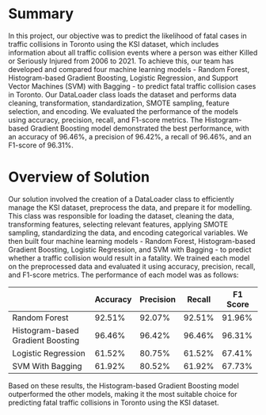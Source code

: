 # Summary
In this project, our objective was to predict the likelihood of fatal cases in traffic collisions in Toronto using the KSI dataset, which includes information about all traffic collision events where a person was either Killed or Seriously Injured from 2006 to 2021. To achieve this, our team has developed and compared four machine learning models - Random Forest, Histogram-based Gradient Boosting, Logistic Regression, and Support Vector Machines (SVM) with Bagging - to predict fatal traffic collision cases in Toronto. Our DataLoader class loads the dataset and performs data cleaning, transformation, standardization, SMOTE sampling, feature selection, and encoding.
We evaluated the performance of the models using accuracy, precision, recall, and F1-score metrics. The Histogram-based Gradient Boosting model demonstrated the best performance, with an accuracy of 96.46%, a precision of 96.42%, a recall of 96.46%, and an F1-score of 96.31%.

# Overview of Solution
Our solution involved the creation of a DataLoader class to efficiently manage the KSI dataset, preprocess the data, and prepare it for modelling. This class was responsible for loading the dataset, cleaning the data, transforming features, selecting relevant features, applying SMOTE sampling, standardizing the data, and encoding categorical variables.
We then built four machine learning models - Random Forest, Histogram-based Gradient Boosting, Logistic Regression, and SVM with Bagging - to predict whether a traffic collision would result in a fatality. We trained each model on the preprocessed data and evaluated it using accuracy, precision, recall, and F1-score metrics. The performance of each model was as follows:

| | Accuracy | Precision |	Recall |	F1 Score|
|-|-|-|-|-|
| Random Forest |	92.51%	| 92.07%	| 92.51%	| 91.96% |
| Histogram-based Gradient Boosting |	96.46%	| 96.42%	| 96.46%	| 96.31% |
| Logistic Regression |	61.52%	| 80.75% | 61.52%	| 67.41% |
| SVM With Bagging | 61.92% |	80.52% | 61.92% | 67.73% |

Based on these results, the Histogram-based Gradient Boosting model outperformed the other models, making it the most suitable choice for predicting fatal traffic collisions in Toronto using the KSI dataset.
